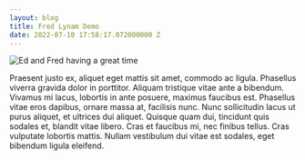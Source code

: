 ```yaml
---
layout: blog
title: Fred Lynam Demo
date: 2022-07-10 17:58:17.072000000 Z
---
```

![](img_3683.jpg "Ed and Fred having a great time")

Praesent justo ex, aliquet eget mattis sit amet, commodo ac ligula. Phasellus viverra gravida dolor in porttitor. Aliquam tristique vitae ante a bibendum. Vivamus mi lacus, lobortis in ante posuere, maximus faucibus est. Phasellus vitae eros dapibus, ornare massa at, facilisis nunc. Nunc sollicitudin lacus ut purus aliquet, et ultrices dui aliquet. Quisque quam dui, tincidunt quis sodales et, blandit vitae libero. Cras et faucibus mi, nec finibus tellus. Cras vulputate lobortis mattis. Nullam vestibulum dui vitae est sodales, eget bibendum ligula eleifend.